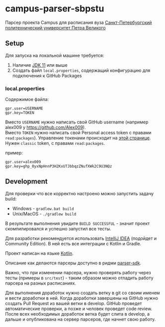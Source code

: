 # campus-parser-sbpstu

Парсер проекта Campus для расписания
вуза [Санкт-Петербургский политехнический университет Петра Великого](https://www.spbstu.ru)

## Setup

Для запуска на локальной машине требуется:

1. Наличие [JDK 11](https://jdk.java.net) или выше
2. Создать файл `local.properties`, содержащий конфигурацию для подключения к GitHub Packages

### local.properties

Содержимое файла:

```properties
gpr.user=USERNAME
gpr.key=TOKEN
```

Вместо `USERNAME` нужно написать свой GitHub username (например alex009 у https://github.com/Alex009).  
Вместо `TOKEN` нужно написать свой Personal access token с правами `read:packages`). Управление токенами происходит
на [этой странице](https://github.com/settings/tokens). Нужен `classic` token, с правами `read:packages`.

пример:

```properties
gpr.user=alex009
gpr.key=ghp_0yxNpHnnP3H2KxUTJbbqzZNufXWk2C9U3NQz
```

## Development

Для проверки что все корректно настроено можно запустить задачу build:

- Windows - `gradlew.bat build`
- Unix/MacOS - `./gradlew build`

В результате выполнения увидите `BUILD SUCCESSFUL` - значит проект скомпилировался и успешно запустил все тесты.

Для разработки рекомендуется использовать [IntelliJ IDEA](https://www.jetbrains.com/idea/) (подойдет и Community
Edition). В ней есть все интеграции с Kotlin и Gradle.

Проект написан на языке [Kotlin](https://kotlinlang.org).

Описание как делаются парсеры доступно в ридми [parser-sdk](https://github.com/campus-mobile/campus-parser-kotlin-sdk).

Важно, что при изменении парсера, нужно проверять работу через тесты (примеры в `src/test`) - таким образом можно
отладить работу парсера на разных расписаниях.

Для выполнения доработок нужно создать ветку в git со своим именем и вести доработки в ней. Когда доработки завершены
на GitHub нужно создать Pull Request из вашей ветки в develop. GitHub проведет автоматические проверки, а позже и
человек проведет code review. После всех необходимых доработок ветка будет слита в develop, а дальше и опубликована
на сервер парсеров, где начнет свою работу.   
